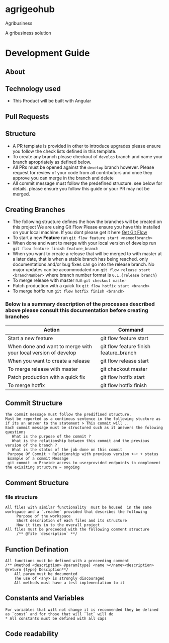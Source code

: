 # agrigeohub
Agribusiness

A gribusiness solution


# Development Guide 
## About 
## Technology used 
- This Product will be built with Angular

## Pull Requests
## Structure 
- A PR template is provided in other to introduce upgrades please ensure you follow the check lists defined in this template. 
- To create any branch please checkout of `develop` branch and name your branch apropriately as defined below. 
- All PRs must be opened against the `develop` branch however. Please request for review of your code from all contributors and once they approve you can merge in the branch and delete
- All commit message must follow the predefined structure. see below for details. please ensure you follow this guide or your PR may not be merged.
## Creating Branches 
- The following structure defines the how the branches will be created on this project We are using Git Flow Please ensure you have this installed on your local machine. If you dont please get it here [Get Git Flow](https://www.atlassian.com/git/tutorials/comparing-workflows/gitflow-workflow)
- To start a new **Feature** run `git flow feature start <nameofbranch>` 
- When done and want to merge with your local version of develop run `git flow feature finish feature_branch`
- When you want to create a release that will be merged to with master at a later date, that is when a stable branch has being reached. only documentations and/or bug fixes can go into the release branch. No major updates can be accommodated
run `git flow release start <branchNumber>`
where branch number format is  `0.1.{release branch}`
- To merge release with master run `git checkout master`
- Patch production with a quick fix `git flow hotfix start <branch>`
- To merge hotfix run `git flow hotfix finish <branch>`
### Below is a summary description of the processes described above please consult this documentation before creating branches 
| Action                   |   Command 
| ------------------       | -------------
| Start a new feature      |git flow feature start <nameofbranch> 
|   When done and want to merge with your local version of develop              |git flow feature finish feature_branch
| When you want to create a release |git flow release start <branchNumber>
|  To merge release with master |git checkout master
|  Patch production with a quick fix |git flow hotfix start <branch>
|  To merge hotfix    |git flow hotfix finish <branch>
                        
  ## Commit Structure
    The commit message must follow the predifined structure. 
    Must be reported as a continous sentence in the following stucture as if its an answer to the statement > This commit will ..
    Each commit message must be structured such as it answers the folowing questions 
       What is the purpose of the commit ? 
       What is the relationship between this commit and the previous version of the branch ? 
       What is the status of the job done on this commit  
     Purpose Of Commit + Relationship with previous version +~+ + status
     Example of a commit Message
     git commit -m Provide access to userprovided endpoints to complement the exisiting structure ~ ongoing
  
## Comment Structure 
### file structure 
    All files with similar functionality  must be housed  in the same workspace and a `.readme` provided that describes the following 
         Purpose of the workspace
         Short description of each files and its structure 
         How it ties in to the overall project 
    All files must be preceeded with the following comment structure
         /** @file `description` **/  
## Function Defination 
    All functions must be defined with a preceeding comment 
    /** @method <description> @param{type} <name ></name><description> @return {type} Desciption**/ 
        All param must be documented 
        The use of <any> is strongly discouraged
        All methods must have a test implementation to it

## Constants and Variables 
    For variables that will not change it is recommended they be defined as `const` and for those that will `let` will do 
    * All constants must be defined with all caps 
## Code readability
  